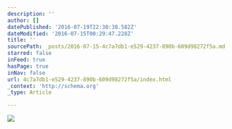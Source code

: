 ```yaml
---
description: ''
author: []
datePublished: '2016-07-19T22:30:38.582Z'
dateModified: '2016-07-15T00:29:47.228Z'
title: ''
sourcePath: _posts/2016-07-15-4c7a7db1-e529-4237-890b-609d98272f5a.md
starred: false
inFeed: true
hasPage: true
inNav: false
url: 4c7a7db1-e529-4237-890b-609d98272f5a/index.html
_context: 'http://schema.org'
_type: Article

---
```

![](https://the-grid-user-content.s3-us-west-2.amazonaws.com/2a14a61a-a717-4f32-9448-62ae1cce2724.jpg)